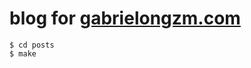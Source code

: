# blog for [gabrielongzm.com](https://github.com/gongahkia/gabrielongzm.com)

```console
$ cd posts
$ make
```
